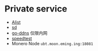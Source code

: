 # Private service

- [Alist](https://ubt.moon.eming.ing:5244/)
- [sd](https://ubt.moon.eming.ing:6677/)
- [go-ddns](http://192.168.10.11:9876/) 仅限内网
- [speedtest](https://ubt.moon.eming.ing:7647/)
-  Monero Node `ubt.moon.eming.ing:18081`

